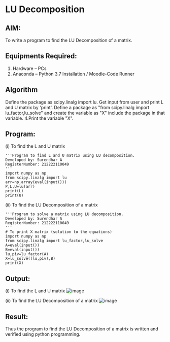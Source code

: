 # LU Decomposition 

## AIM:
To write a program to find the LU Decomposition of a matrix.

## Equipments Required:
1. Hardware – PCs
2. Anaconda – Python 3.7 Installation / Moodle-Code Runner

## Algorithm
Define the package as scipy.linalg import lu. Get input from user and print L and U matrix by 'print'. Define a package as "from scipy.linalg import lu_factor,lu_solve" and create the variable as "X" include the package in that variable. 4.Print the variable "X".

## Program:
(i) To find the L and U matrix
```
'''Program to find L and U matrix using LU decomposition.
Developed by: Surendhar A
RegisterNumber: 212222110049
'''
import numpy as np
from scipy.linalg import lu
arr=np.array(eval(input()))
P,L,U=lu(arr)
print(L)
print(U)
```

(ii) To find the LU Decomposition of a matrix
```
'''Program to solve a matrix using LU decomposition.
Developed by: Surendhar A
RegisterNumber: 212222110049
'''
# To print X matrix (solution to the equations)
import numpy as np
from scipy.linalg import lu_factor,lu_solve
A=eval(input())
B=eval(input())
lu,piv=lu_factor(A)
X=lu_solve((lu,piv),B)
print(X)
```

## Output:
(i) To find the L and U matrix
![image](https://github.com/Surendhar6/LU-Decomposition/assets/118352907/d0667678-993b-447a-92b4-162c3adcdfca)

(ii) To find the LU Decomposition of a matrix
![image](https://github.com/Surendhar6/LU-Decomposition/assets/118352907/ec1218bf-98d5-49d6-b8f7-3ccec46f73e9)

## Result:
Thus the program to find the LU Decomposition of a matrix is written and verified using python programming.
